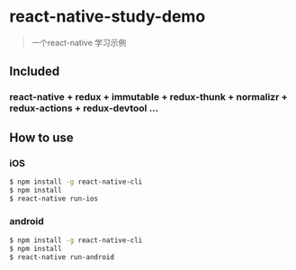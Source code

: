 # react-native-study-demo
> 一个react-native 学习示例

## Included
### react-native + redux + immutable + redux-thunk + normalizr + redux-actions + redux-devtool ...

## How to use
### iOS
```bash
$ npm install -g react-native-cli
$ npm install 
$ react-native run-ios
```

### android
```bash
$ npm install -g react-native-cli
$ npm install 
$ react-native run-android
```
